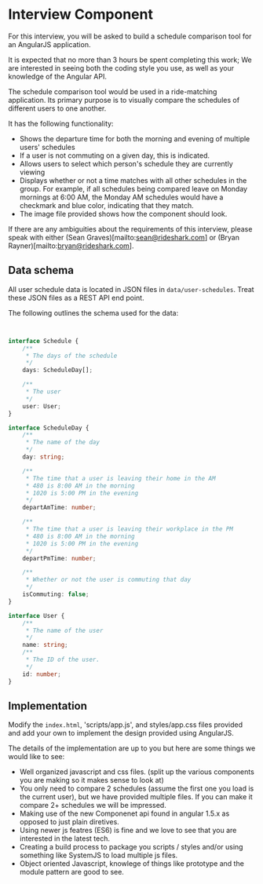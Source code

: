 # Interview Component

For this interview, you will be asked to build a schedule comparison tool for an AngularJS application.

It is expected that no more than 3 hours be spent completing this work; We are interested in seeing both the coding style you use, as well as your knowledge of the Angular API.

The schedule comparison tool would be used in a ride-matching application. Its 
primary purpose is to visually compare the schedules of different users to one another.

It has the following functionality:

 - Shows the departure time for both the morning and evening of multiple users' schedules
 - If a user is not commuting on a given day, this is indicated.
 - Allows users to select which person's schedule they are currently viewing
 - Displays whether or not a time matches with all other schedules in the group. 
   For example, if all schedules being compared leave on Monday mornings at 6:00 AM, the Monday AM schedules would have a checkmark and blue color, indicating that they match.
 - The image file provided shows how the component should look.

If there are any ambiguities about the requirements of this interview, please speak with either (Sean Graves)[mailto:sean@rideshark.com] or (Bryan Rayner)[mailto:bryan@rideshark.com].

## Data schema

All user schedule data is located in JSON files in `data/user-schedules`. Treat these JSON files as a REST API end point.

The following outlines the schema used for the data:
````ts 


interface Schedule {
    /**
     * The days of the schedule
     */
    days: ScheduleDay[];

    /**
     * The user
     */
    user: User;
}

interface ScheduleDay {
    /**
     * The name of the day
     */
    day: string;

    /**
     * The time that a user is leaving their home in the AM 
     * 480 is 8:00 AM in the morning
     * 1020 is 5:00 PM in the evening
     */
    departAmTime: number;

    /**
     * The time that a user is leaving their workplace in the PM 
     * 480 is 8:00 AM in the morning
     * 1020 is 5:00 PM in the evening
     */
    departPmTime: number;

    /**
     * Whether or not the user is commuting that day
     */
    isCommuting: false;
}

interface User {
    /**
     * The name of the user
     */
    name: string;
    /**
     * The ID of the user.
     */
    id: number;
}


````

 

## Implementation

Modify the `index.html`, 'scripts/app.js', and styles/app.css files provided and add your own to implement the design provided using AngularJS. 

The details of the implementation are up to you but here are some things we would like to see:
 - Well organized javascript and css files. (split up the various components you are making so it makes sense to look at)
 - You only need to compare 2 schedules (assume the first one you load is the current user), but we have provided multiple files. If you can make it compare 2+ schedules we will be impressed.
 - Making use of the new Componenet api found in angular 1.5.x as opposed to just plain diretives.
 - Using newer js featres (ES6) is fine and we love to see that you are interested in the latest tech.
 - Creating a build process to package you scripts / styles and/or using something like SystemJS to load multiple js files.
 - Object oriented Javascript, knowlege of things like prototype and the module pattern are good to see.

